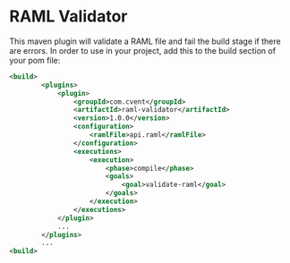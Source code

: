 # RAML Validator

This maven plugin will validate a RAML file and fail the build stage if there are errors. In order to use in 
your project, add this to the build section of your pom file:

```xml
<build>
        <plugins>
            <plugin>
                <groupId>com.cvent</groupId>
                <artifactId>raml-validator</artifactId>
                <version>1.0.0</version>
                <configuration>
                    <ramlFile>api.raml</ramlFile>
                </configuration>
                <executions>
                    <execution>
                        <phase>compile</phase>
                        <goals>
                            <goal>validate-raml</goal>
                        </goals>
                    </execution>
                </executions>
            </plugin>
            ...
        </plugins>
        ...
<build>
```
